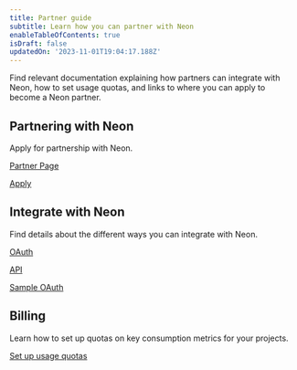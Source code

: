 ```yaml
---
title: Partner guide
subtitle: Learn how you can partner with Neon
enableTableOfContents: true
isDraft: false
updatedOn: '2023-11-01T19:04:17.188Z'
---
```


Find relevant documentation explaining how partners can integrate with Neon, how to set usage quotas, and links to where you can apply to become a Neon partner.

## Partnering with Neon

Apply for partnership with Neon.

<DetailIconCards>

<a href="https://neon.tech/partners" description="Discover the benefits of partnering with Neon for serverless Postgres" icon="hourglass">Partner Page</a>

<a href="https://neon.tech/partners#partners-apply" description="Request partnership online" icon="setup">Apply</a>

</DetailIconCards>

## Integrate with Neon
Find details about the different ways you can integrate with Neon.

<DetailIconCards>

<a href="/docs/guides/oauth-integration" description="Integrate with Neon using OAuth" icon="hourglass">OAuth</a>

<a href="/docs/reference/api-reference" description="Integrate using the Neon API" icon="setup">API</a>

<a href="https://neon-experimental.vercel.app/" description="See a sample application using OAuth" icon="hourglass">Sample OAuth</a>

</DetailIconCards>

## Billing

Learn how to set up quotas on key consumption metrics for your projects.

<DetailIconCards>

<a href="/docs/guides/partner-billing" description="Use the Neon API to configure billing quotas for your customers" icon="setup">Set up usage quotas</a>

</DetailIconCards>
